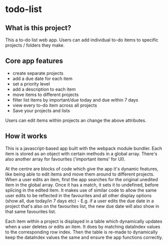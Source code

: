 # todo-list

<h2>What is this project?</h2>
This a to-do list web app. Users can add individual to-do items to specific projects / folders they make. 

<h2>Core app features</h2>
<ul>
  <li>create separate projects</li>
  <li> add a due date for each item</li>
  <li>set a priority level</li>
  <li>add a description to each item</li>
  <li>move items to different projects</li>
  <li>filter list items by important/due today and due within 7 days</li>
  <li>view every to-do item across all projects</li>
  <li>Save your projects and lists</li>
  </ul>

Users can edit items within projects an change the above attributes. 

<h2>How it works</h2>
<p>This is a javascript-based app built with the webpack module bundler. Each item is stored as an object with certain methods in a global array. There's also another array for favourites ('important items' for UI).</p>

<p>At the centre are blocks of code which give the app it's dynamic features, like being able to edit items and move them around to different projects. When a user edits an item, first the app searches for the original unedited item in the global array. Once it has a match, it sets it to undefined, before splicing in the edited item. It makes use of similar code to allow the same user edits to be reflected in the favourites and all other display options (show all, due today/in 7 days etc) - E.g. if a user edits the due date in a project that's also on the favourites list, the new due date will also show in that same favourites list.</p>

<p>Each item within a project is displayed in a table which dynamically updates when a user deletes or edits an item. It does by matching dataIndex values to the corresponding row index. Then the table is re-made to dynamically keep the dataIndex values the same and ensure the app functions correctly.</p>
